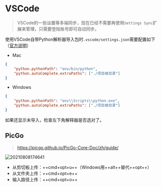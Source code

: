 # VSCode

> VSCode的一些设置等多端同步，现在已经不需要再使用`Settings Sync`扩展来管理，只需要登陆账号即可自动同步。

使用VSCode自带Python解析器导入包时`.vscode/settings.json`需要配置如下（[官方说明](https://github.com/microsoft/python-language-server/blob/master/TROUBLESHOOTING.md#unresolved-import-warnings)）

- Mac

```json
{
    "python.pythonPath": "env/bin/python",
    "python.autoComplete.extraPaths": ["./项目根目录"]
}
```

- Windows

```json
{
    "python.pythonPath": "env\\Scripts\\python.exe",
    "python.autoComplete.extraPaths": ["./项目根目录"]
}
```

如果还显示未导入，检查左下角解释器是否选对了。

## PicGo

> <https://picgo.github.io/PicGo-Core-Doc/zh/guide/>

![20210808174641](http://image.zuoright.com/20210808174641.png)

- 从剪切板上传：++cmd+opt+u++（Windows用++alt++替代++opt++）
- 从文件夹上传：++cmd+opt+e++
- 输入路径上传：++cmd+opt+o++
